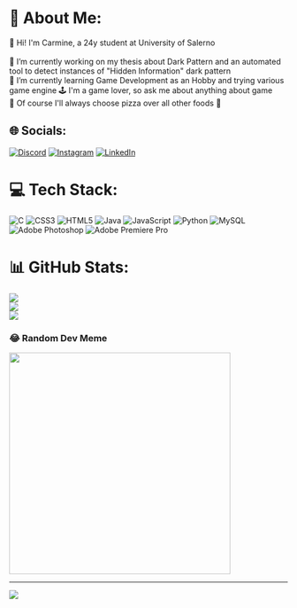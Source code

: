 # 💫 About Me:
🚀 Hi! I'm Carmine, a 24y student at University of Salerno<br><br>🔭 I’m currently working on my thesis about Dark Pattern and an automated tool to detect instances of "Hidden Information" dark pattern<br>🌱 I’m currently learning Game Development as an Hobby and trying various game engine 🕹️ I'm a game lover, so ask me about anything about game<br>🍕  Of course I'll always choose pizza over all other foods 🤌 


## 🌐 Socials:
[![Discord](https://img.shields.io/badge/Discord-%237289DA.svg?logo=discord&logoColor=white)](https://discord.gg/mannyvii) [![Instagram](https://img.shields.io/badge/Instagram-%23E4405F.svg?logo=Instagram&logoColor=white)](https://instagram.com/Carmineh_) [![LinkedIn](https://img.shields.io/badge/LinkedIn-%230077B5.svg?logo=linkedin&logoColor=white)](https://linkedin.com/in/carmine-calabrese-8929bb189) 

# 💻 Tech Stack:
![C](https://img.shields.io/badge/c-%2300599C.svg?style=for-the-badge&logo=c&logoColor=white) ![CSS3](https://img.shields.io/badge/css3-%231572B6.svg?style=for-the-badge&logo=css3&logoColor=white) ![HTML5](https://img.shields.io/badge/html5-%23E34F26.svg?style=for-the-badge&logo=html5&logoColor=white) ![Java](https://img.shields.io/badge/java-%23ED8B00.svg?style=for-the-badge&logo=openjdk&logoColor=white) ![JavaScript](https://img.shields.io/badge/javascript-%23323330.svg?style=for-the-badge&logo=javascript&logoColor=%23F7DF1E) ![Python](https://img.shields.io/badge/python-3670A0?style=for-the-badge&logo=python&logoColor=ffdd54) 
![MySQL](https://img.shields.io/badge/mysql-%2300000f.svg?style=for-the-badge&logo=mysql&logoColor=white) 
![Adobe Photoshop](https://img.shields.io/badge/adobe%20photoshop-%2331A8FF.svg?style=for-the-badge&logo=adobe%20photoshop&logoColor=white) ![Adobe Premiere Pro](https://img.shields.io/badge/Adobe%20Premiere%20Pro-9999FF.svg?style=for-the-badge&logo=Adobe%20Premiere%20Pro&logoColor=white)
# 📊 GitHub Stats:
![](https://github-readme-stats.vercel.app/api?username=Carmineh&theme=onedark&hide_border=false&include_all_commits=true&count_private=false)<br/>
![](https://github-readme-streak-stats.herokuapp.com/?user=Carmineh&theme=onedark&hide_border=false)<br/>
![](https://github-readme-stats.vercel.app/api/top-langs/?username=Carmineh&theme=onedark&hide_border=false&include_all_commits=true&count_private=false&layout=compact)

### 😂 Random Dev Meme
<img src='https://randommeme-five.vercel.app/' style="height: 400px;"/>

---
[![](https://visitcount.itsvg.in/api?id=Carmineh&icon=0&color=0)](https://visitcount.itsvg.in)

<!-- Proudly created with GPRM ( https://gprm.itsvg.in ) -->
